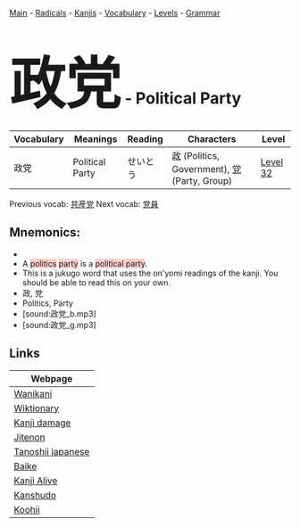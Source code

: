 <style> bigfont {font-size: 100px}</style>
[Main](../README.md) -
[Radicals](../radicals.md) -
[Kanjis](../kanjis.md) -
[Vocabulary](../vocabulary.md) -
[Levels](../levels.md) -
[Grammar](../grammar.md)
# <bigfont> 政党</bigfont> - Political Party 

| Vocabulary | Meanings | Reading | Characters | Level |
| --- | --- | --- | --- | --- |
| 政党 | Political Party | せいとう |  [政](../kanjis/政.md) (Politics, Government), [党](../kanjis/党.md) (Party, Group) | [Level 32](../levels/wk_level32.md) |

Previous vocab: [共産党](共産党.md) Next vocab: [党員](党員.md) 

## Mnemonics:

* 
* A <span style="background-color:#ffcccb"> politics</span> <span style="background-color:#ffcccb"> party</span> is a <span style="background-color:#ffcccb"> political party</span>.
* This is a jukugo word that uses the on'yomi readings of the kanji. You should be able to read this on your own.
* 政, 党
* Politics, Party
* [sound:政党_b.mp3]
* [sound:政党_g.mp3]


## Links 

| Webpage |
| --- |
| [Wanikani          ](https://www.wanikani.com/kanji/政党) |
| [Wiktionary        ](https://en.wiktionary.org/wiki/政党) |
| [Kanji damage      ](http://www.kanjidamage.com/kanji/search?utf8=✓&q=政党) |
| [Jitenon           ](https://jitenon.com/kanji/政党) |
| [Tanoshii japanese ](https://www.tanoshiijapanese.com/dictionary/kanji.cfm?k=政党) |
| [Baike             ](https://baike.baidu.com/item/政党) |
| [Kanji Alive       ](https://app.kanjialive.com/政党) |
| [Kanshudo          ](https://www.kanshudo.com/searchmn?q=政党) |
| [Koohii            ](https://kanji.koohii.com/study/kanji/政党) |

